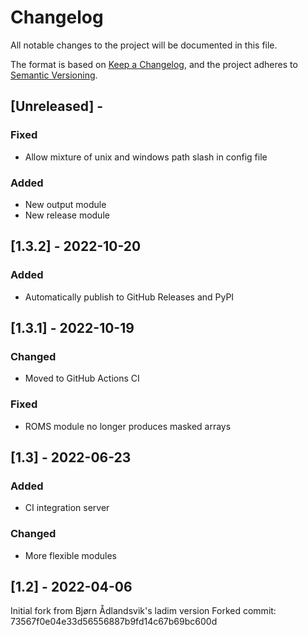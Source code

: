# Changelog

All notable changes to the project will be documented in this file.

The format is based on [Keep a Changelog](https://keepachangelog.com/en/1.0.0/),
and the project adheres to [Semantic Versioning](https://semver.org/spec/v2.0.0.html).

## [Unreleased] - 
### Fixed
- Allow mixture of unix and windows path slash in config file
### Added
- New output module
- New release module

## [1.3.2] - 2022-10-20
### Added
- Automatically publish to GitHub Releases and PyPI


## [1.3.1] - 2022-10-19
### Changed
- Moved to GitHub Actions CI
### Fixed
- ROMS module no longer produces masked arrays


## [1.3] - 2022-06-23
### Added
- CI integration server
### Changed
- More flexible modules


## [1.2] - 2022-04-06


Initial fork from Bjørn Ådlandsvik's ladim version
Forked commit: 73567f0e04e33d56556887b9fd14c67b69bc600d
